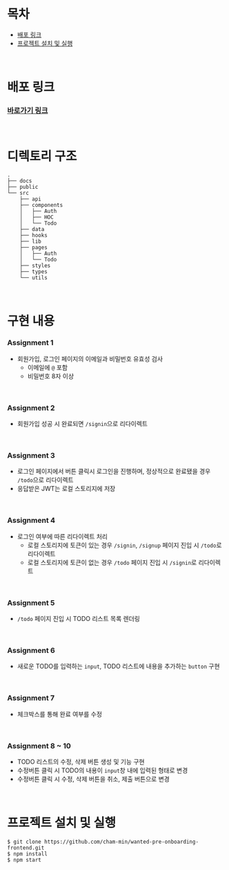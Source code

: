 # 목차

- [배포 링크](#배포-링크)
- [프로젝트 설치 및 실행](#프로젝트-설치-및-실행)

<br>

# 배포 링크

### [바로가기 링크](https://wanted-pre-onboarding-frontend-e7me38fp6-cham-min.vercel.app/)

<br>

# 디렉토리 구조

```shell
.
├── docs
├── public
└── src
    ├── api
    ├── components
    │   ├── Auth
    │   ├── HOC
    │   └── Todo
    ├── data
    ├── hooks
    ├── lib
    ├── pages
    │   ├── Auth
    │   └── Todo
    ├── styles
    ├── types
    └── utils
```

<br>

# 구현 내용

### Assignment 1

- 회원가입, 로그인 페이지의 이메일과 비밀번호 유효성 검사
  - 이메일에 `@` 포함
  - 비밀번호 8자 이상

<br>

### Assignment 2

- 회원가입 성공 시 완료되면 `/signin`으로 리다이렉트

<br>

### Assignment 3

- 로그인 페이지에서 버튼 클릭시 로그인을 진행하며, 정상적으로 완료됐을 경우 `/todo`으로 리다이렉트
- 응답받은 JWT는 로컬 스토리지에 저장

<br>

### Assignment 4

- 로그인 여부에 따른 리다이렉트 처리
  - 로컬 스토리지에 토큰이 있는 경우 `/signin`, `/signup` 페이지 진입 시 `/todo`로 리다이렉트
  - 로컬 스토리지에 토큰이 없는 경우 `/todo` 페이지 진입 시 `/signin`로 리다이렉트

<br>

### Assignment 5

- `/todo` 페이지 진입 시 TODO 리스트 목록 렌더링

<br>

### Assignment 6

- 새로운 TODO를 입력하는 `input`, TODO 리스트에 내용을 추가하는 `button` 구현

<br>

### Assignment 7

- 체크박스를 통해 완료 여부를 수정

<br>

### Assignment 8 ~ 10

- TODO 리스트의 수정, 삭제 버튼 생성 및 기능 구현
- 수정버튼 클릭 시 TODO의 내용이 `input`창 내에 입력된 형태로 변경
- 수정버튼 클릭 시 수정, 삭제 버튼을 취소, 제출 버튼으로 변경

<br>

# 프로젝트 설치 및 실행

```shell
$ git clone https://github.com/cham-min/wanted-pre-onboarding-frontend.git
$ npm install
$ npm start
```

